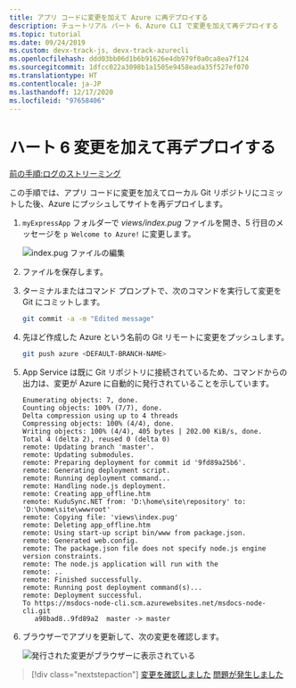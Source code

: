 ```yaml
---
title: アプリ コードに変更を加えて Azure に再デプロイする
description: チュートリアル パート 6、Azure CLI で変更を加えて再デプロイする
ms.topic: tutorial
ms.date: 09/24/2019
ms.custom: devx-track-js, devx-track-azurecli
ms.openlocfilehash: ddd03bb06d1b6b91626e4db979f0a0ca8ea7f124
ms.sourcegitcommit: 1dfcc022a3098b1a1505e9458eada35f527ef070
ms.translationtype: HT
ms.contentlocale: ja-JP
ms.lasthandoff: 12/17/2020
ms.locfileid: "97658406"
---
```

# <a name="part-6-make-changes-and-redeploy"></a>ハート 6 変更を加えて再デプロイする

[前の手順:ログのストリーミング](tutorial-vscode-azure-cli-node-05.md)

この手順では、アプリ コードに変更を加えてローカル Git リポジトリにコミットした後、Azure にプッシュしてサイトを再デプロイします。

1. `myExpressApp` フォルダーで *views/index.pug* ファイルを開き、5 行目のメッセージを `p Welcome to Azure!` に変更します。

    ![index.pug ファイルの編集](../../media/azure-cli/editpugfile.png)

1. ファイルを保存します。

1. ターミナルまたはコマンド プロンプトで、次のコマンドを実行して変更を Git にコミットします。

    ```bash
    git commit -a -m "Edited message"
    ```

1. 先ほど作成した Azure という名前の Git リモートに変更をプッシュします。

    ```bash
    git push azure <DEFAULT-BRANCH-NAME>
    ```

1. App Service は既に Git リポジトリに接続されているため、コマンドからの出力は、変更が Azure に自動的に発行されていることを示しています。 

    ```output
    Enumerating objects: 7, done.
    Counting objects: 100% (7/7), done.
    Delta compression using up to 4 threads
    Compressing objects: 100% (4/4), done.
    Writing objects: 100% (4/4), 405 bytes | 202.00 KiB/s, done.
    Total 4 (delta 2), reused 0 (delta 0)
    remote: Updating branch 'master'.
    remote: Updating submodules.
    remote: Preparing deployment for commit id '9fd89a25b6'.
    remote: Generating deployment script.
    remote: Running deployment command...
    remote: Handling node.js deployment.
    remote: Creating app_offline.htm
    remote: KuduSync.NET from: 'D:\home\site\repository' to: 'D:\home\site\wwwroot'
    remote: Copying file: 'views\index.pug'
    remote: Deleting app_offline.htm
    remote: Using start-up script bin/www from package.json.
    remote: Generated web.config.
    remote: The package.json file does not specify node.js engine version constraints.
    remote: The node.js application will run with the 
    remote: ..
    remote: Finished successfully.
    remote: Running post deployment command(s)...
    remote: Deployment successful.
    To https://msdocs-node-cli.scm.azurewebsites.net/msdocs-node-cli.git
       a98bad8..9fd89a2  master -> master
    ```

1. ブラウザーでアプリを更新して、次の変更を確認します。

    ![発行された変更がブラウザーに表示されている](../../media/azure-cli/remote-app-changes.png)

> [!div class="nextstepaction"]
> [変更を確認しました](tutorial-vscode-azure-cli-node-07.md) [問題が発生しました](https://www.research.net/r/PWZWZ52?tutorial=node-deployment&step=publishing-changes)
